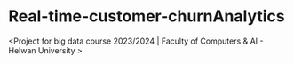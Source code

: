 # Real-time-customer-churnAnalytics
&lt;Project for big data course 2023/2024 | Faculty of Computers &amp; AI - Helwan University >
